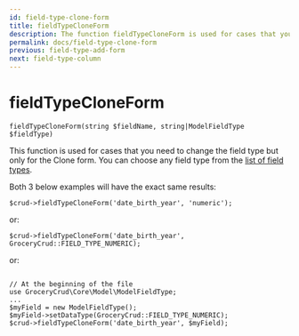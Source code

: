 ```yaml
---
id: field-type-clone-form
title: fieldTypeCloneForm
description: The function fieldTypeCloneForm is used for cases that you need to change the field type but only for the Clone form.
permalink: docs/field-type-clone-form
previous: field-type-add-form
next: field-type-column
---
```


# fieldTypeCloneForm

<pre><code class="language-php">fieldTypeCloneForm(string $fieldName, string|ModelFieldType $fieldType)</code></pre>
This function is used for cases that you need to change the field type but only for the Clone form. You can choose any field type from the <a href="https://www.grocerycrud.com/enterprise/api-and-function-list/fieldType">list of field types</a>.

Both 3 below examples will have the exact same results:
<pre><code class="language-php">$crud-&gt;fieldTypeCloneForm('date_birth_year', 'numeric');</code></pre>
or:
<pre><code class="language-php">$crud-&gt;fieldTypeCloneForm('date_birth_year', GroceryCrud::FIELD_TYPE_NUMERIC);</code></pre>
or:
<pre><code class="language-php">
// At the beginning of the file
use GroceryCrud\Core\Model\ModelFieldType;
...
$myField = new ModelFieldType();
$myField-&gt;setDataType(GroceryCrud::FIELD_TYPE_NUMERIC);
$crud-&gt;fieldTypeCloneForm('date_birth_year', $myField);</code></pre>